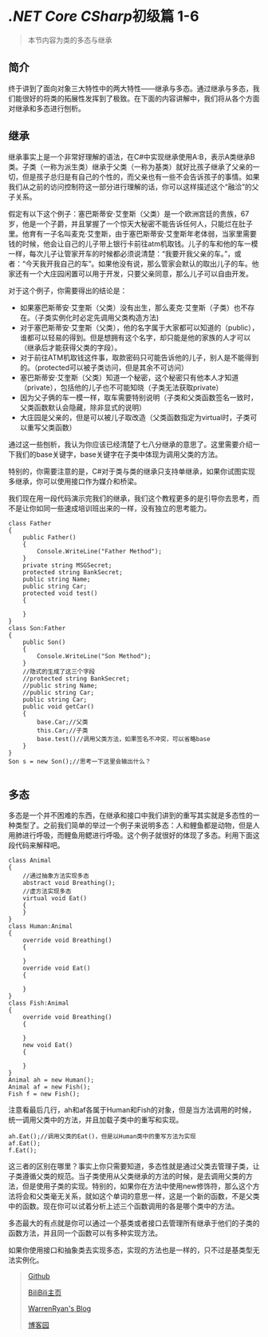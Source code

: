 # *.NET Core CSharp*初级篇 1-6
> 本节内容为类的多态与继承
## 简介
终于讲到了面向对象三大特性中的两大特性——继承与多态。通过继承与多态，我们能很好的将类的拓展性发挥到了极致。在下面的内容讲解中，我们将从各个方面对继承和多态进行刨析。

## 继承
继承事实上是一个非常好理解的语法，在C#中实现继承使用A:B，表示A类继承B类。子类（一称为派生类）继承于父类（一称为基类）就好比孩子继承了父亲的一切，但是孩子总归是有自己的个性的，而父亲也有一些不会告诉孩子的事情。如果我们从之前的访问控制符这一部分进行理解的话，你可以这样描述这个“融洽”的父子关系。

假定有以下这个例子：塞巴斯蒂安·艾奎斯（父类）是一个欧洲宫廷的贵族，67岁，他是一个子爵，并且掌握了一个惊天大秘密不能告诉任何人，只能烂在肚子里。他育有一子名叫麦克·艾奎斯，由于塞巴斯蒂安·艾奎斯年老体弱，当家里需要钱的时候，他会让自己的儿子带上银行卡前往atm机取钱。儿子的车和他的车一模一样，每次儿子让管家开车的时候都必须说清楚：“我要开我父亲的车。”，或者：“今天我开我自己的车”。如果他没有说，那么管家会默认的取出儿子的车。他家还有一个大庄园闲置可以用于开发，只要父亲同意，那么儿子可以自由开发。

对于这个例子，你需要得出的结论是：
- 如果塞巴斯蒂安·艾奎斯（父类）没有出生，那么麦克·艾奎斯（子类）也不存在。（子类实例化时必定先调用父类构造方法)
- 对于塞巴斯蒂安·艾奎斯（父类），他的名字属于大家都可以知道的（public），谁都可以轻易的得到。但是想拥有这个名字，却只能是他的家族的人才可以（继承后才能获得父类的字段）。
- 对于前往ATM机取钱这件事，取款密码只可能告诉他的儿子，别人是不能得到的。（protected可以被子类访问，但是其余不可访问）
- 塞巴斯蒂安·艾奎斯（父类）知道一个秘密，这个秘密只有他本人才知道（private），包括他的儿子也不可能知晓（子类无法获取private）
- 因为父子俩的车一模一样，取车需要特别说明（子类和父类函数签名一致时，父类函数默认会隐藏，除非显式的说明）
- 大庄园是父亲的，但是可以被儿子取改造（父类函数指定为virtual时，子类可以重写父类函数）

通过这一些刨析，我认为你应该已经清楚了七八分继承的意思了。这里需要介绍一下我们的base关键字，base关键字在子类中体现为调用父类的方法。

特别的，你需要注意的是，C#对于类与类的继承只支持单继承，如果你试图实现多继承，你可以使用接口作为媒介和桥梁。

我们现在用一段代码演示完我们的继承，我们这个教程更多的是引导你去思考，而不是让你如同一些速成培训班出来的一样，没有独立的思考能力。

``` CSharp
class Father
{
    public Father()
    {
        Console.WriteLine("Father Method");
    }
    private string MSGSecret;
    protected string BankSecret;
    public string Name;
    public string Car;
    protected void test()
    {

    }
}
class Son:Father
{
    public Son()
    {
        Console.WriteLine("Son Method");
    }
    //隐式的生成了这三个字段
    //protected string BankSecret;
    //public string Name;
    //public string Car;
    public string Car;
    public void getCar()
    {
        base.Car;//父类
        this.Car;//子类
        base.test()//调用父类方法，如果签名不冲突，可以省略base
    }
}
Son s = new Son();//思考一下这里会输出什么？


```

## 多态
多态是一个并不困难的东西，在继承和接口中我们讲到的重写其实就是多态性的一种类型了。之前我们简单的举过一个例子来说明多态：人和鲤鱼都是动物，但是人用肺进行呼吸，而鲤鱼用鳃进行呼吸。这个例子就很好的体现了多态。利用下面这段代码来解释吧。
``` CSharp
class Animal
{
    //通过抽象方法实现多态
    abstract void Breathing();
    //虚方法实现多态
    virtual void Eat()
    {
    }
}
class Human:Animal
{
    override void Breathing()
    {

    }
    override void Eat()
    {

    }
}
class Fish:Animal
{
    override void Breathing()
    {
        
    }
    new void Eat()
    {

    }
}
Animal ah = new Human();
Animal af = new Fish();
Fish f = new Fish();
```
注意看最后几行，ah和af各属于Human和Fish的对象，但是当方法调用的时候，统一调用父类中的方法，并且加载子类中的重写和实现。

``` CSharp
ah.Eat();//调用父类的Eat()，但是以Human类中的重写方法为实现
af.Eat();
f.Eat();
```
这三者的区别在哪里？事实上你只需要知道，多态性就是通过父类去管理子类，让子类遵循父类的规范。当子类使用从父类继承的方法的时候，是去调用父类的方法，但是使用子类的实现。特别的，如果你在方法中使用new修饰符，那么这个方法将会和父类毫无关系，就如这个单词的意思一样，这是一个新的函数，不是父类中的函数。现在你可以试着分析上述三个函数调用的各是哪个类中的方法。

多态最大的有点就是你可以通过一个基类或者接口去管理所有继承于他们的子类的函数方法，并且同一个函数可以有多种实现方法。

如果你使用接口和抽象类去实现多态，实现的方法也是一样的，只不过是基类型无法实例化。




> [Github](https://github.com/StevenEco/.NetCoreGuide)
>
> [BiliBili主页](https://space.bilibili.com/33311288)
>
> [WarrenRyan's Blog](https://blog.tity.xyz)
>
> [博客园](https://cnblogs.com/warrenryan)
